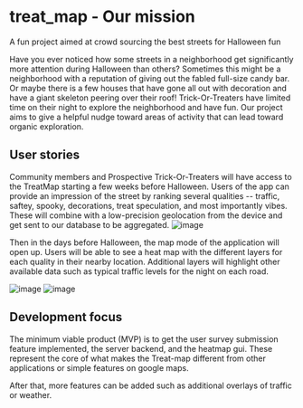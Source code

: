 # treat_map - Our mission
A fun project aimed at crowd sourcing the best streets for Halloween fun

Have you ever noticed how some streets in a neighborhood get significantly more attention during Halloween than others? Sometimes this might be a neighborhood with a reputation of giving out the fabled full-size candy bar. Or maybe there is a few houses that have gone all out with decoration and have a giant skeleton peering over their roof! Trick-Or-Treaters have limited time on their night to explore the neighborhood and have fun. Our project aims to give a helpful nudge toward areas of activity that can lead toward organic exploration.

## User stories
Community members and Prospective Trick-Or-Treaters will have access to the TreatMap starting a few weeks before Halloween. Users of the app can provide an impression of the street by ranking several qualities -- traffic, saftey, spooky, decorations, treat speculation, and most importantly vibes. These will combine with a low-precision geolocation from the device and get sent to our database to be aggregated. 
![image](https://github.com/CarlSAZ/treat_map/assets/18180161/e36677fb-3480-480a-954e-7f441137328e)

Then in the days before Halloween, the map mode of the application will open up. Users will be able to see a heat map with the different layers for each quality in their nearby location. Additional layers will highlight other available data such as typical traffic levels for the night on each road. 

![image](https://github.com/CarlSAZ/treat_map/assets/18180161/c83ded85-a0ef-4a12-85e0-041eef2e8db0)
![image](https://github.com/CarlSAZ/treat_map/assets/18180161/02cee38c-dab2-4dd8-8072-34b6db7a42bb)

## Development focus
The minimum viable product (MVP) is to get the user survey submission feature implemented, the server backend, and the heatmap gui. These represent the core of what makes the Treat-map different from other applications or simple features on google maps.

After that, more features can be added such as additional overlays of traffic or weather. 


